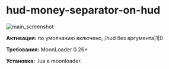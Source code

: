 # hud-money-separator-on-hud
![main_screenshot](https://i.imgur.com/dFBUhCR.gif)

**Активация:** по умолчанию включено, /hud без аргумента|1|0

**Требования:** MoonLoader 0.26+

**Установка:** .lua в moonloader.
